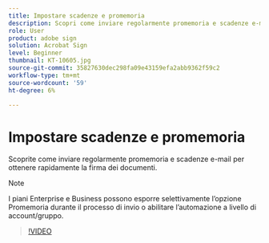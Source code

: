 ```yaml
---
title: Impostare scadenze e promemoria
description: Scopri come inviare regolarmente promemoria e scadenze e-mail per far firmare rapidamente i documenti
role: User
product: adobe sign
solution: Acrobat Sign
level: Beginner
thumbnail: KT-10605.jpg
source-git-commit: 35827630dec298fa09e43159efa2abb9362f59c2
workflow-type: tm+mt
source-wordcount: '59'
ht-degree: 6%

---
```


# Impostare scadenze e promemoria

Scoprite come inviare regolarmente promemoria e scadenze e-mail per ottenere rapidamente la firma dei documenti.

>[!NOTE]
>
>I piani Enterprise e Business possono esporre selettivamente l’opzione Promemoria durante il processo di invio o abilitare l’automazione a livello di account/gruppo.

>[!VIDEO](https://video.tv.adobe.com/v/3411445?hidetitle=true)
